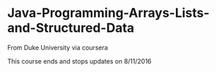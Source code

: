 # Java-Programming-Arrays-Lists-and-Structured-Data

From Duke University via coursera

This course ends and stops updates on 8/11/2016
